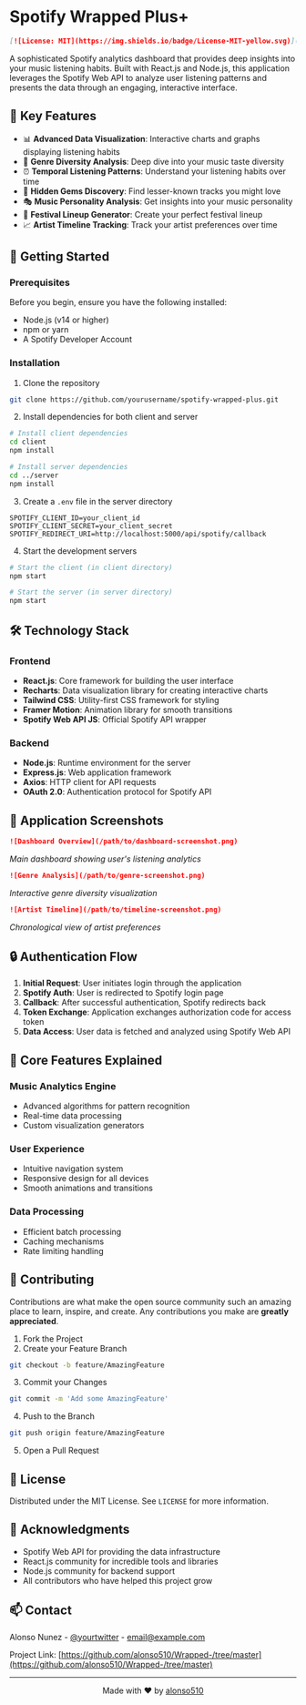 #  Spotify Wrapped Plus+ 

```markdown
[![License: MIT](https://img.shields.io/badge/License-MIT-yellow.svg)](https://opensource.org/licenses/MIT)
```

A sophisticated Spotify analytics dashboard that provides deep insights into your music listening habits. Built with React.js and Node.js, this application leverages the Spotify Web API to analyze user listening patterns and presents the data through an engaging, interactive interface.

## 🎯 Key Features

- 📊 **Advanced Data Visualization**: Interactive charts and graphs displaying listening habits
- 🎨 **Genre Diversity Analysis**: Deep dive into your music taste diversity
- ⏰ **Temporal Listening Patterns**: Understand your listening habits over time
- 💫 **Hidden Gems Discovery**: Find lesser-known tracks you might love
- 🎭 **Music Personality Analysis**: Get insights into your music personality
- 🎪 **Festival Lineup Generator**: Create your perfect festival lineup
- 📈 **Artist Timeline Tracking**: Track your artist preferences over time

## 🚀 Getting Started

### Prerequisites

Before you begin, ensure you have the following installed:
- Node.js (v14 or higher)
- npm or yarn
- A Spotify Developer Account

### Installation

1. Clone the repository
```bash
git clone https://github.com/yourusername/spotify-wrapped-plus.git
```

2. Install dependencies for both client and server
```bash
# Install client dependencies
cd client
npm install

# Install server dependencies
cd ../server
npm install
```

3. Create a `.env` file in the server directory
```env
SPOTIFY_CLIENT_ID=your_client_id
SPOTIFY_CLIENT_SECRET=your_client_secret
SPOTIFY_REDIRECT_URI=http://localhost:5000/api/spotify/callback
```

4. Start the development servers
```bash
# Start the client (in client directory)
npm start

# Start the server (in server directory)
npm start
```

## 🛠️ Technology Stack

### Frontend
- **React.js**: Core framework for building the user interface
- **Recharts**: Data visualization library for creating interactive charts
- **Tailwind CSS**: Utility-first CSS framework for styling
- **Framer Motion**: Animation library for smooth transitions
- **Spotify Web API JS**: Official Spotify API wrapper

### Backend
- **Node.js**: Runtime environment for the server
- **Express.js**: Web application framework
- **Axios**: HTTP client for API requests
- **OAuth 2.0**: Authentication protocol for Spotify API

## 📱 Application Screenshots

```markdown
![Dashboard Overview](/path/to/dashboard-screenshot.png)
```
*Main dashboard showing user's listening analytics*

```markdown
![Genre Analysis](/path/to/genre-screenshot.png)
```
*Interactive genre diversity visualization*

```markdown
![Artist Timeline](/path/to/timeline-screenshot.png)
```
*Chronological view of artist preferences*

## 🔒 Authentication Flow

1. **Initial Request**: User initiates login through the application
2. **Spotify Auth**: User is redirected to Spotify login page
3. **Callback**: After successful authentication, Spotify redirects back
4. **Token Exchange**: Application exchanges authorization code for access token
5. **Data Access**: User data is fetched and analyzed using Spotify Web API

## 🔧 Core Features Explained

### Music Analytics Engine
- Advanced algorithms for pattern recognition
- Real-time data processing
- Custom visualization generators

### User Experience
- Intuitive navigation system
- Responsive design for all devices
- Smooth animations and transitions

### Data Processing
- Efficient batch processing
- Caching mechanisms
- Rate limiting handling

## 🤝 Contributing

Contributions are what make the open source community such an amazing place to learn, inspire, and create. Any contributions you make are **greatly appreciated**.

1. Fork the Project
2. Create your Feature Branch
```bash
git checkout -b feature/AmazingFeature
```
3. Commit your Changes
```bash
git commit -m 'Add some AmazingFeature'
```
4. Push to the Branch
```bash
git push origin feature/AmazingFeature
```
5. Open a Pull Request

## 📄 License

Distributed under the MIT License. See `LICENSE` for more information.

## 👏 Acknowledgments

- Spotify Web API for providing the data infrastructure
- React.js community for incredible tools and libraries
- Node.js community for backend support
- All contributors who have helped this project grow

## 📫 Contact

Alonso Nunez - [@yourtwitter](https://twitter.com/yourusername) - email@example.com

Project Link: [https://github.com/alonso510/Wrapped-/tree/master](https://github.com/alonso510/Wrapped-/tree/master)

---

<p align="center">
  Made with ❤️ by <a href="https://github.com/yourusername">alonso510</a>
</p>

